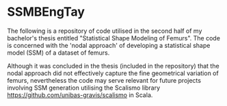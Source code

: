 # SSMBEngTay
The following is a repository of code utilised in the second half of my bachelor's thesis entitled "Statistical Shape Modeling of Femurs". The code is concerned with the 'nodal approach' of developing a statistical shape model (SSM) of a dataset of femurs. 

Although it was concluded in the thesis (included in the repository) that the nodal approach did not effectively capture the fine geometrical variation of femurs, nevertheless the code may serve relevant for future projects involving SSM generation utilising the Scalismo library https://github.com/unibas-gravis/scalismo in Scala. 
